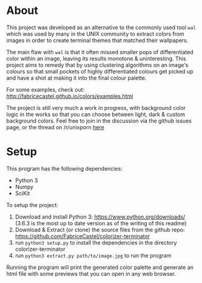 # About

This project was developed as an alternative to the commonly used tool ```wal``` which was used by many in the UNIX community to extract colors from images in order to create terminal themes that matched their wallpapers.

The main flaw with ```wal``` is that it often missed smaller pops of differentiated color within an image, leaving its results monotone & uninteresting. This project aims to remedy that by using clustering algorithms on an image's colours so that small pockets of highly differentiated colours get picked up and have a shot at making it into the final colour palette.

For some examples, check out: http://fabricecastel.github.io/colors/examples.html

The project is still very much a work in progress, with background color logic in the works so that you can choose between light, dark & custom background colors. Feel free to join in the discussion via the github issues page, or the thread on /r/unixporn [here](https://www.reddit.com/r/unixporn/comments/77iagc/writing_a_new_tool_to_extract_terminal_colour/)

# Setup

This program has the following dependencies:

* Python 3
* Numpy
* SciKit

To setup the project:

1. Download and install Python 3: https://www.python.org/downloads/ (3.6.3 is the most up to date version as of the writing of this readme)
2. Download & Extract (or clone) the source files from the github repo: https://github.com/FabriceCastel/colorizer-terminator
3. run ```python3 setup.py``` to install the dependencies in the directory colorizer-terminator
4. run ```python3 extract.py path/to/image.jpg``` to run the program

Running the program will print the generated color palette and generate an html file with some previews that you can open in any web browser.